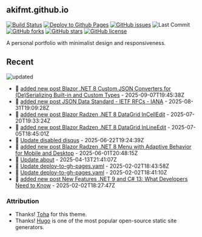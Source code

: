 ## akifmt.github.io

[![Build Status](https://img.shields.io/endpoint.svg?url=https%3A%2F%2Factions-badge.atrox.dev%2Fakifmt%2Fakifmt.github.io%2Fbadge%3Fref%3Dsource-v4&style=flat)](https://actions-badge.atrox.dev/akifmt/akifmt.github.io/goto?ref=source-v4) [![Deploy to Github Pages](https://github.com/akifmt/akifmt.github.io/actions/workflows/deploy-to-gh-pages.yaml/badge.svg)](https://github.com/akifmt/akifmt.github.io/actions/workflows/deploy-to-gh-pages.yaml)
[![GitHub issues](https://img.shields.io/github/issues/akifmt/akifmt.github.io)](https://github.com/akifmt/akifmt.github.io/issues) ![Last Commit](https://img.shields.io/github/last-commit/hugo-toha/hugo-toha.github.io) [![GitHub forks](https://img.shields.io/github/forks/akifmt/akifmt.github.io)](https://github.com/akifmt/akifmt.github.io/network)
[![GitHub stars](https://img.shields.io/github/stars/akifmt/akifmt.github.io)](https://github.com/akifmt/akifmt.github.io/stargazers)
[![GitHub license](https://img.shields.io/github/license/akifmt/akifmt.github.io)](https://github.com/akifmt/akifmt.github.io/blob/master/LICENSE)

A personal portfolio with minimalist design and responsiveness.


## Recent

<!-- Latest_Commits_Start -->
![updated](https://img.shields.io/badge/Updated-Sun%20Sep%2007%202025%2019%3A46%3A18%20GMT%2B0000%20(Coordinated%20Universal%20Time)-blue.svg)
- :page_facing_up: [added new post Blazor .NET 8 Custom JSON Converters for (De)Serializing Built-in and Custom Types](https://github.com/akifmt/akifmt.github.io/commit/e907659d2cc0744b749962dd90a94136ea2e29f0) - 2025-09-07T19:45:38Z 
- :page_facing_up: [added new post JSON Data Standard - IETF RFCs - IANA](https://github.com/akifmt/akifmt.github.io/commit/54fac6eb393bdf9ba26497c54ba167974f8d9eb9) - 2025-08-31T19:09:28Z 
- :page_facing_up: [added new post Blazor Radzen .NET 8 DataGrid InCellEdit](https://github.com/akifmt/akifmt.github.io/commit/d804941a4897667ee888e541d9ab10dc61a754ba) - 2025-07-20T19:33:24Z 
- :page_facing_up: [added new post Blazor Radzen .NET 8 DataGrid InLineEdit](https://github.com/akifmt/akifmt.github.io/commit/f354feacbe35dbe6f601d04a4f13c5bc04985ada) - 2025-07-05T18:45:01Z 
- :page_facing_up: [Update disabled disqus](https://github.com/akifmt/akifmt.github.io/commit/275962ebd1cdfb7cade37c8816dcafcb7f820041) - 2025-06-22T19:24:39Z 
- :page_facing_up: [added new post Blazor Radzen .NET 8 Menu with Adaptive Behavior for Mobile and Desktop](https://github.com/akifmt/akifmt.github.io/commit/f6c724537dee1db7ce9f672c58bc27163b3f7975) - 2025-06-01T20:48:15Z 
- :page_facing_up: [Update about](https://github.com/akifmt/akifmt.github.io/commit/241db7da85449a9c774249dabd5695c8bebd00f3) - 2025-04-13T21:41:07Z 
- :page_facing_up: [Update deploy-to-gh-pages.yaml](https://github.com/akifmt/akifmt.github.io/commit/7f367d960302290d17d124e1292c4aeaeead9b3e) - 2025-02-02T18:43:58Z 
- :page_facing_up: [Update deploy-to-gh-pages.yaml](https://github.com/akifmt/akifmt.github.io/commit/06ade47c0abd24853813c43feb1e9e82595db8d9) - 2025-02-02T18:41:10Z 
- :page_facing_up: [added new post New Features .NET 9 and C# 13: What Developers Need to Know](https://github.com/akifmt/akifmt.github.io/commit/b811ee38de30353301327cfd5bf61c8adbb50269) - 2025-02-02T18:27:47Z 
<!-- Latest_Commits_End -->

### Attribution

- Thanks! [Toha](https://github.com/hugo-toha/toha) for this theme.
- Thanks! [Hugo](https://gohugo.io/) is one of the most popular open-source static site generators.

